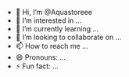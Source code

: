 - 👋 Hi, I’m @Aquastoreee
- 👀 I’m interested in ...
- 🌱 I’m currently learning ...
- 💞️ I’m looking to collaborate on ...
- 📫 How to reach me ...
- 😄 Pronouns: ...
- ⚡ Fun fact: ...

<!---
Aquastoreee/Aquastoreee is a ✨ special ✨ repository because its `README.md` (this file) appears on your GitHub profile.
You can click the Preview link to take a look at your changes.
--->
